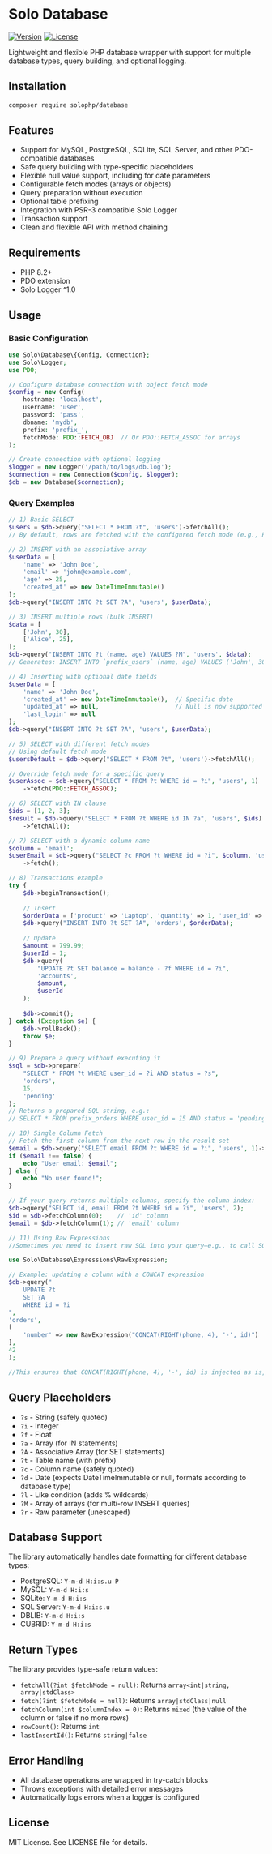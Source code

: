 # Solo Database
[![Version](https://img.shields.io/badge/version-2.9.0-blue.svg)](https://github.com/solophp/database)
[![License](https://img.shields.io/badge/license-MIT-green.svg)](https://opensource.org/licenses/MIT)

Lightweight and flexible PHP database wrapper with support for multiple database types, query building, and optional logging.

## Installation
```bash
composer require solophp/database
```

## Features
- Support for MySQL, PostgreSQL, SQLite, SQL Server, and other PDO-compatible databases
- Safe query building with type-specific placeholders
- Flexible null value support, including for date parameters
- Configurable fetch modes (arrays or objects)
- Query preparation without execution
- Optional table prefixing
- Integration with PSR-3 compatible Solo Logger
- Transaction support
- Clean and flexible API with method chaining

## Requirements
- PHP 8.2+
- PDO extension
- Solo Logger ^1.0

## Usage

### Basic Configuration
```php
use Solo\Database\{Config, Connection};
use Solo\Logger;
use PDO;

// Configure database connection with object fetch mode
$config = new Config(
    hostname: 'localhost',
    username: 'user',
    password: 'pass',
    dbname: 'mydb',
    prefix: 'prefix_',
    fetchMode: PDO::FETCH_OBJ  // Or PDO::FETCH_ASSOC for arrays
);

// Create connection with optional logging
$logger = new Logger('/path/to/logs/db.log');
$connection = new Connection($config, $logger);
$db = new Database($connection);
```

### Query Examples

```php
// 1) Basic SELECT
$users = $db->query("SELECT * FROM ?t", 'users')->fetchAll();
// By default, rows are fetched with the configured fetch mode (e.g., PDO::FETCH_OBJ)

// 2) INSERT with an associative array
$userData = [
    'name' => 'John Doe',
    'email' => 'john@example.com',
    'age' => 25,
    'created_at' => new DateTimeImmutable()
];
$db->query("INSERT INTO ?t SET ?A", 'users', $userData);

// 3) INSERT multiple rows (bulk INSERT)
$data = [
    ['John', 30],
    ['Alice', 25],
];
$db->query("INSERT INTO ?t (name, age) VALUES ?M", 'users', $data);
// Generates: INSERT INTO `prefix_users` (name, age) VALUES ('John', 30), ('Alice', 25)

// 4) Inserting with optional date fields
$userData = [
    'name' => 'John Doe',
    'created_at' => new DateTimeImmutable(),  // Specific date
    'updated_at' => null,                     // Null is now supported
    'last_login' => null
];
$db->query("INSERT INTO ?t SET ?A", 'users', $userData);

// 5) SELECT with different fetch modes
// Using default fetch mode
$usersDefault = $db->query("SELECT * FROM ?t", 'users')->fetchAll();

// Override fetch mode for a specific query
$userAssoc = $db->query("SELECT * FROM ?t WHERE id = ?i", 'users', 1)
    ->fetch(PDO::FETCH_ASSOC);

// 6) SELECT with IN clause
$ids = [1, 2, 3];
$result = $db->query("SELECT * FROM ?t WHERE id IN ?a", 'users', $ids)
    ->fetchAll();

// 7) SELECT with a dynamic column name
$column = 'email';
$userEmail = $db->query("SELECT ?c FROM ?t WHERE id = ?i", $column, 'users', 1)
    ->fetch();

// 8) Transactions example
try {
    $db->beginTransaction();
    
    // Insert
    $orderData = ['product' => 'Laptop', 'quantity' => 1, 'user_id' => 1];
    $db->query("INSERT INTO ?t SET ?A", 'orders', $orderData);
    
    // Update
    $amount = 799.99;
    $userId = 1;
    $db->query(
        "UPDATE ?t SET balance = balance - ?f WHERE id = ?i", 
        'accounts', 
        $amount, 
        $userId
    );
    
    $db->commit();
} catch (Exception $e) {
    $db->rollBack();
    throw $e;
}

// 9) Prepare a query without executing it
$sql = $db->prepare(
    "SELECT * FROM ?t WHERE user_id = ?i AND status = ?s", 
    'orders',
    15,
    'pending'
);
// Returns a prepared SQL string, e.g.:
// SELECT * FROM prefix_orders WHERE user_id = 15 AND status = 'pending'

// 10) Single Column Fetch
// Fetch the first column from the next row in the result set
$email = $db->query("SELECT email FROM ?t WHERE id = ?i", 'users', 1)->fetchColumn();
if ($email !== false) {
    echo "User email: $email";
} else {
    echo "No user found!";
}

// If your query returns multiple columns, specify the column index:
$db->query("SELECT id, email FROM ?t WHERE id = ?i", 'users', 2);
$id = $db->fetchColumn(0);    // 'id' column
$email = $db->fetchColumn(1); // 'email' column

// 11) Using Raw Expressions 
//Sometimes you need to insert raw SQL into your query—e.g., to call SQL functions or operators that shouldn’t be quoted as a string.

use Solo\Database\Expressions\RawExpression;

// Example: updating a column with a CONCAT expression
$db->query("
    UPDATE ?t 
    SET ?A
    WHERE id = ?i
", 
'orders', 
[
    'number' => new RawExpression("CONCAT(RIGHT(phone, 4), '-', id)")
],
42
);

//This ensures that CONCAT(RIGHT(phone, 4), '-', id) is injected as is, without quotes.
```

## Query Placeholders
- `?s` - String (safely quoted)
- `?i` - Integer
- `?f` - Float
- `?a` - Array (for IN statements)
- `?A` - Associative Array (for SET statements)
- `?t` - Table name (with prefix)
- `?c` - Column name (safely quoted)
- `?d` - Date (expects DateTimeImmutable or null, formats according to database type)
- `?l` - Like condition (adds % wildcards)
- `?M` - Array of arrays (for multi-row INSERT queries)
- `?r` - Raw parameter (unescaped)

## Database Support
The library automatically handles date formatting for different database types:
- PostgreSQL: `Y-m-d H:i:s.u P`
- MySQL: `Y-m-d H:i:s`
- SQLite: `Y-m-d H:i:s`
- SQL Server: `Y-m-d H:i:s.u`
- DBLIB: `Y-m-d H:i:s`
- CUBRID: `Y-m-d H:i:s`

## Return Types
The library provides type-safe return values:
- `fetchAll(?int $fetchMode = null)`: Returns `array<int|string, array|stdClass>`
- `fetch(?int $fetchMode = null)`: Returns `array|stdClass|null`
- `fetchColumn(int $columnIndex = 0)`: Returns `mixed` (the value of the column or false if no more rows)
- `rowCount()`: Returns `int`
- `lastInsertId()`: Returns `string|false`

## Error Handling
- All database operations are wrapped in try-catch blocks
- Throws exceptions with detailed error messages
- Automatically logs errors when a logger is configured

## License
MIT License. See LICENSE file for details.